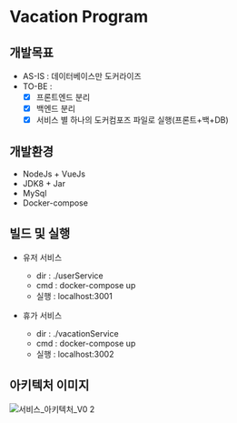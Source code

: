 # Vacation Program 

## 개발목표
- AS-IS : 데이터베이스만 도커라이즈
- TO-BE : 
  - [x] 프론트엔드 분리
  - [x] 백엔드 분리 
  - [x] 서비스 별 하나의 도커컴포즈 파일로 실행(프론트+백+DB)

## 개발환경
- NodeJs + VueJs
- JDK8 + Jar
- MySql 
- Docker-compose

## 빌드 및 실행
- 유저 서비스 
  - dir : ./userService
  - cmd : docker-compose up
  - 실행 : localhost:3001

- 휴가 서비스
  - dir : ./vacationService
  - cmd : docker-compose up
  - 실행 : localhost:3002


## 아키텍처 이미지
![서비스_아키텍처_V0 2](https://user-images.githubusercontent.com/20297475/107861760-34c88c80-6e8b-11eb-853d-fbc98047faa4.jpg)


